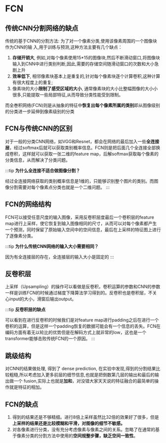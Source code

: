 # FCN

## 传统CNN分割网络的缺点

传统的基于CNN的分割方法: 为了对一个像素分类,使用该像素周围的一个图像块作为CNN的输
入,用于训练与预测,这种方法主要有几个缺点：
1. **存储开销大**, 例如,对每个像素使用15\*15的图像块,然后不断滑动窗口,将图像块输入到CNN中进行类别判断,因此,需要的存储空间随滑动窗口的次数和大小急剧上升
2. **效率低下**, 相邻像素块基本上是重复的,针对每个像素块逐个计算卷积,这种计算有很大程度上的重复;
3. 像素块的大小**限制了感受区域的大小**, 通常像素块的大小比整幅图像的大小小很多,只能提取一些局部特征,从而导致分类性能受到限制。

而全巻积网络(FCN)则是从抽象的特征中**恢复出每个像素所属的类别**即从图像级别的分类进一步延伸到像素级别的分类

## FCN与传统CNN的区别

对于一般的分类CNN网络，如VGG和Resnet，都会在网络的最后加入一些**全连接层**，经过softmax后就可以获取类别概率信息。FCN则是把后面几个全连接全部换成卷积，这样就可以获取一张二维的feature map，后解softmax获取每个像素的分类信息，从而解决了分类问题。

:::tip
**为什么全连接不适合做图像分割？**

经过全连接网络获取的类别概率信息是1维的，只能够识别整个图片的类别。而图像分割需要对每个像素点分类也就是一个二维问题。
:::


## FCN的网络结构

FCN可以接受任意尺度的输入图像，采用反卷积层度最后一个卷积层的feature map进行上采样，使它恢复到输入图像相同的尺寸，从而可以对每个像素都产生一个预测，同时保留了原始输入空间中的空间信息，最后在上采样的特征图上进行了逐像素分类。



:::tip
**为什么传统CNN网络的输入大小需要相同？**

因为有全连接层的存在，全连接层的输入大小是固定的
:::

## 反卷积层

上采样（Upsampling）的操作可以看做是反卷积，卷积运算的参数和CNN的参数一样是训练FCN的时候通过梯度下降算法学习得到的。反卷积也是卷积层，不关心input的大小，滑窗后输出output。

:::tip
**反卷积层的缺点**

可以看到在进行反卷积的时候我们是对feature map进行padding之后在进行一个卷积的运算，但是这样一个padding恢复的数据可能会有一个信息的丢失。FCN在编码方面有着无以轮比的优势但是在解码方式上就非常的low，这也是一个transformer能够击败传统FCN的一个原因。
:::

## 跳级结构
对CNN的结果做处理, 得到了 dense prediction, 在实验中发现,得到的分割结果比较粗糙,所以考虑加入更多前层的细节信息,也就是把倒数第几层的输出和最后的输出做一个 fusion,实际上也就是**加和**，对没错大家天天说的特征融合的最简单的操作就是特征的相加。



## FCN的缺点

1. 得到的结果还是不够精细。进行8倍上采样虽然比32倍的效果好了很多，但是**上采样的结果还是比较模糊和平滑，对图像的细节不敏感。**
2. 对各像素进行分类，没有充分考虑像素与像素之间的关系。忽略了在通常的基于像素分类的分割方法中使用的**空间规整步骤，缺乏空间一致性**。






